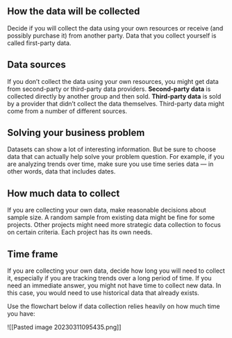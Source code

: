 ## How the data will be collected

Decide if you will collect the data using your own resources or receive (and possibly purchase it) from another party. Data that you collect yourself is called first-party data.

## Data sources

If you don’t collect the data using your own resources, you might get data from second-party or third-party data providers. **Second-party data** is collected directly by another group and then sold. **Third-party data** is sold by a provider that didn’t collect the data themselves. Third-party data might come from a number of different sources.

## Solving your business problem

Datasets can show a lot of interesting information. But be sure to choose data that can actually help solve your problem question. For example, if you are analyzing trends over time, make sure you use time series data — in other words, data that includes dates.

## How much data to collect

If you are collecting your own data, make reasonable decisions about sample size. A random sample from existing data might be fine for some projects. Other projects might need more strategic data collection to focus on certain criteria. Each project has its own needs. 

## Time frame

If you are collecting your own data, decide how long you will need to collect it, especially if you are tracking trends over a long period of time. If you need an immediate answer, you might not have time to collect new data. In this case, you would need to use historical data that already exists.

Use the flowchart below if data collection relies heavily on how much time you have:

![[Pasted image 20230311095435.png]]
